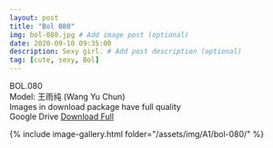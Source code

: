 ```yaml
---
layout: post
title: "Bol 080"
img: bol-080.jpg # Add image post (optional)
date: 2020-09-10 09:35:00
description: Sexy girl. # Add post description (optional)
tag: [cute, sexy, Bol]
---
```

BOL.080  
Model: 王雨纯 (Wang Yu Chun)                                                
Images in download package have full quality                    
Google Drive [Download Full](http://gestyy.com/eekfI7)

{% include image-gallery.html folder="/assets/img/A1/bol-080/" %}
